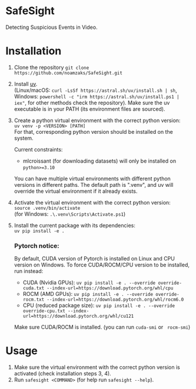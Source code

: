# SafeSight
Detecting Suspicious Events in Video.

# Installation

1. Clone the repository ``` git clone https://github.com/noamzaks/SafeSight.git ```
2. Install [uv](https://github.com/astral-sh/uv/tree/main). \
   (Linux/macOS: ``` curl -LsSf https://astral.sh/uv/install.sh | sh ```, Windows: ``` powershell -c "irm https://astral.sh/uv/install.ps1 | iex" ```, for other methods check the repository).
   Make sure the uv executable is in your PATH (its environment files are sourced).
3. Create a python virtual environment with the correct python version: \
   ``` uv venv -p <VERSION> [PATH] ``` \
   For that, corresponding python version should be installed on the system.

   Current constraints:
   - mlcroissant (for downloading datasets) will only be installed on `python>=3.10`

   You can have multiple virtual environments with different python versions in different paths. The default path is ".venv", and uv will override the virtual environment if it already exists.
4. Activate the virtual environment with the correct python version: \
   ``` source .venv/bin/activate ``` \
   (for Windows: ``` .\.venv\Scripts\Activate.ps1 ```)
5. Install the current package with its dependencies: \
   ``` uv pip install -e . ```

   ### Pytorch notice:
   By default, CUDA version of Pytorch is installed on Linux and CPU version on Windows. To force CUDA/ROCM/CPU version to be installed, run instead:
   - CUDA (Nvidia GPUs): ``` uv pip install -e . --override override-cuda.txt --index-url=https://download.pytorch.org/whl/cpu ```
   - ROCM (AMD GPUs): ``` uv pip install -e . --override override-rocm.txt --index-url=https://download.pytorch.org/whl/rocm6.0 ```
   - CPU (reduced package size): ``` uv pip install -e . --override override-cpu.txt --index-url=https://download.pytorch.org/whl/cu121 ```
   
   Make sure CUDA/ROCM is installed. (you can run ``` cuda-smi ``` or ``` rocm-smi```) 

# Usage

1. Make sure the virtual environment with the correct python version is activated (check installation steps 3, 4).
2. Run ``` safesight <COMMAND> ``` (for help run ``` safesight --help ```).